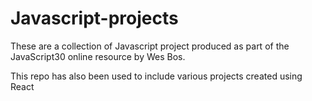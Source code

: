 # Javascript-projects

These are a collection of Javascript project produced as part of the JavaScript30 online resource by Wes Bos. 

This repo has also been used to include various projects created using React
